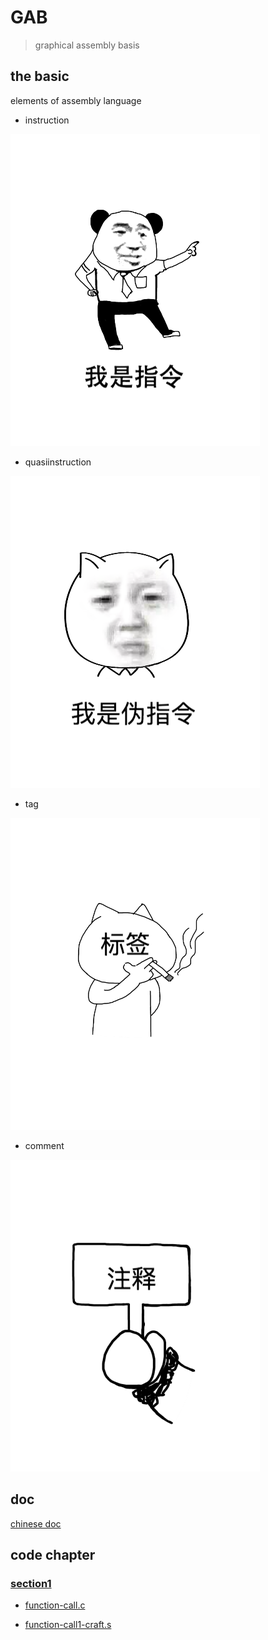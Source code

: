 

# GAB

> graphical assembly basis 

## the basic 

elements of assembly language

- instruction

![](./images/instruction.png)

- quasiinstruction

![](./images/quasiinstruction.png)

- tag

![](./images/tag.png)

- comment

![](./images/comment.png)

## doc

[chinese doc](README-CN.md)


## code chapter

### [section1](./section1)


- [function-call.c](./section1/function-call.c) 

- [function-call1-craft.s](./section1/function-call1-craft.s) 
